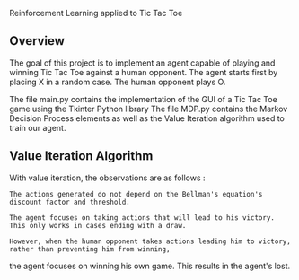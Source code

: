 Reinforcement Learning applied to Tic Tac Toe

 ## Overview
 
The goal of this project is to implement an agent capable of playing and winning Tic Tac Toe against a human
opponent. The agent starts first by placing X in a random case. The human opponent plays O.

The file main.py contains the implementation of the GUI of a Tic Tac Toe game using the Tkinter Python library
The file MDP.py contains the Markov Decision Process elements as well as the Value Iteration algorithm used to train 
our agent. 
 

 ## Value Iteration Algorithm 
 
With value iteration, the observations are as follows : 

    The actions generated do not depend on the Bellman's equation's discount factor and threshold.
    
    The agent focuses on taking actions that will lead to his victory. This only works in cases ending with a draw. 
    
    However, when the human opponent takes actions leading him to victory, rather than preventing him from winning,
the agent focuses on winning his own game. This results in the agent's lost. 